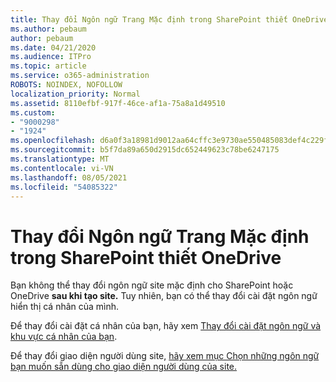 ```yaml
---
title: Thay đổi Ngôn ngữ Trang Mặc định trong SharePoint thiết OneDrive
ms.author: pebaum
author: pebaum
ms.date: 04/21/2020
ms.audience: ITPro
ms.topic: article
ms.service: o365-administration
ROBOTS: NOINDEX, NOFOLLOW
localization_priority: Normal
ms.assetid: 8110efbf-917f-46ce-af1a-75a8a1d49510
ms.custom:
- "9000298"
- "1924"
ms.openlocfilehash: d6a0f3a18981d9012aa64cffc3e9730ae550485083def4c229f1b2235ff98403
ms.sourcegitcommit: b5f7da89a650d2915dc652449623c78be6247175
ms.translationtype: MT
ms.contentlocale: vi-VN
ms.lasthandoff: 08/05/2021
ms.locfileid: "54085322"
---
```

# <a name="change-the-default-site-language-in-sharepoint-or-onedrive"></a>Thay đổi Ngôn ngữ Trang Mặc định trong SharePoint thiết OneDrive 

Bạn không thể thay đổi ngôn ngữ site mặc định cho SharePoint hoặc OneDrive **sau khi tạo site.** Tuy nhiên, bạn có thể thay đổi cài đặt ngôn ngữ hiển thị cá nhân của mình.

Để thay đổi cài đặt cá nhân của bạn, hãy xem [Thay đổi cài đặt ngôn ngữ và khu vực cá nhân của bạn](https://support.office.com/article/Change-your-personal-language-and-region-settings-caa1fccc-bcdb-42f3-9e5b-45957647ffd7).

Để thay đổi giao diện người dùng site, [hãy xem mục Chọn những ngôn ngữ bạn muốn sẵn dùng cho giao diện người dùng của site.](https://support.office.com/article/choose-the-languages-you-want-to-make-available-for-a-site-s-user-interface-16d3a83c-05ab-4b50-8fbb-ff576a3351e8)

